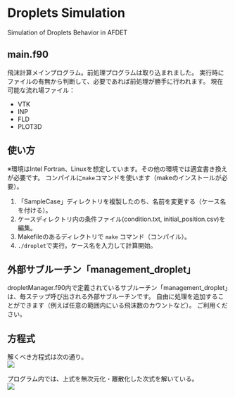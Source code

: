 # Droplets Simulation
Simulation of Droplets Behavior in AFDET

## main.f90
  飛沫計算メインプログラム。前処理プログラムは取り込まれました。
  実行時にファイルの有無から判断して、必要であれば前処理が勝手に行われます。
  現在可能な流れ場ファイル：
  - VTK
  - INP
  - FLD
  - PLOT3D

## 使い方
  ※環境はIntel Fortran、Linuxを想定しています。その他の環境では適宜書き換えが必要です。
  コンパイルに`make`コマンドを使います（makeのインストールが必要）。
  1. 「SampleCase」ディレクトリを複製したのち、名前を変更する（ケース名を付ける）。
  1. ケースディレクトリ内の条件ファイル(condition.txt, initial_position.csv)を編集。
  1. Makefileのあるディレクトリで `make` コマンド（コンパイル）。
  1. `./droplet`で実行。ケース名を入力して計算開始。

## 外部サブルーチン「management_droplet」
  dropletManager.f90内で定義されているサブルーチン「management_droplet」は、毎ステップ呼び出される外部サブルーチンです。
  自由に処理を追加することができます（例えば任意の範囲内にいる飛沫数のカウントなど）。 ご利用ください。

## 方程式

  解くべき方程式は次の通り。  
<img src="https://latex.codecogs.com/gif.latex?m&space;\frac{d&space;\mathbf{v}}{dt}&space;=&space;m&space;\mathbf{g}&space;&plus;&space;C_D&space;\cdot&space;\frac{1}{2}\rho_a&space;S&space;\left&space;|&space;\mathbf{u}_a&space;-&space;\mathbf{v}&space;\right&space;|(\mathbf{u}_a&space;-&space;\mathbf{v})" />

  プログラム内では、上式を無次元化・離散化した次式を解いている。  
<img src="https://latex.codecogs.com/gif.latex?\bar{\mathbf{v}}^{n&plus;1}&space;=&space;\frac{\bar{\mathbf{v}}^{n}&space;&plus;&space;(\bar{\mathbf{g}}&space;&plus;&space;C\bar{\mathbf{u}}_a)\Delta&space;\bar{t}}{1&plus;C\Delta&space;\bar{t}}" />
